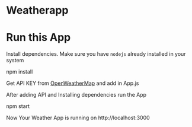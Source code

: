 # Weatherapp

# Run this App

Install dependencies. Make sure you have `nodejs` already installed in your system


npm install 

Get API KEY from [OpenWeatherMap](https://openweathermap.org/) and add in App.js  

After adding API and Installing dependencies run the App

 npm start

Now Your Weather App is running on http://localhost:3000

